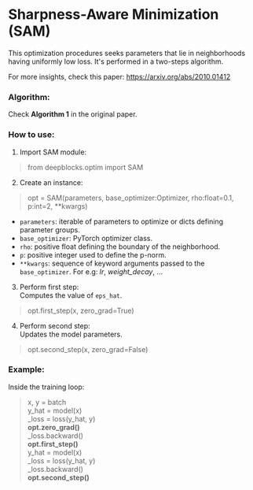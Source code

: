 # **Sharpness-Aware Minimization (SAM)**
This optimization procedures seeks parameters that lie in neighborhoods having uniformly low loss. It's performed in a two-steps algorithm.

For more insights, check this paper: https://arxiv.org/abs/2010.01412

### **Algorithm**:
Check **Algorithm 1** in the original paper.

### **How to use**:
1. Import SAM module:
> from deepblocks.optim import SAM

2. Create an instance:
>  opt = SAM(parameters, base_optimizer:Optimizer, rho:float=0.1, p:int=2, **kwargs)

- `parameters`: iterable of parameters to optimize or dicts defining parameter groups.
- `base_optimizer`: PyTorch optimizer class.
- `rho`: positive float defining the boundary of the neighborhood.
- `p`: positive integer used to define the p-norm.
- `**kwargs`: sequence of keyword arguments passed to the `base_optimizer`. For e.g: *lr*, *weight_decay*, ...

3. Perform first step:  
Computes the value of `eps_hat`.
> opt.first_step(x, zero_grad=True)

4. Perform second step:  
Updates the model parameters.
> opt.second_step(x, zero_grad=False)

### **Example**:
Inside the training loop:
> x, y = batch  
> y_hat = model(x)  
> _loss = loss(y_hat, y)  
> **opt.zero_grad()**  
> _loss.backward()  
> **opt.first_step()**  
> y_hat = model(x)  
> _loss = loss(y_hat, y)  
> _loss.backward()  
> **opt.second_step()**
